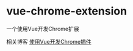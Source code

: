# vue-chrome-extension
一个使用Vue开发Chrome扩展

相关博客 [使用Vue开发Chrome插件](https://kuizuo.cn/vue/使用Vue开发Chrome插件)
